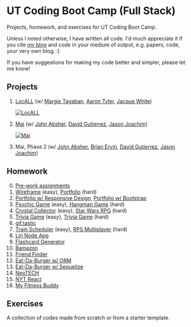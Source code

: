 # UT Coding Boot Camp (Full Stack)

Projects, homework, and exercises for UT Coding Boot Camp.

Unless I noted otherwise, I have written all code. I'd much appreciate it if you cite [my blog](https://crunchingnumbers.live) and code in your medium of output, e.g. papers, code, your very own blog. :)

If you have suggestions for making my code better and simpler, please let me know!


## Projects

1. [LocALL](https://github.com/ijlee2/LocALL) (w/ [Margie Tagaban](https://www.linkedin.com/in/margarita-tagaban/), [Aaron Tyler](https://github.com/atyler88/), [Jacque White](https://www.linkedin.com/in/jacquelinewhite15/))

    <a href="https://github.com/ijlee2/LocALL" target="_blank"><img src="https://github.com/ijlee2/LocALL/raw/master/assets/images/locall_splash.png?raw=true" alt="LocALL"></a>

2. [Mai](https://github.com/ijlee2/Mai) (w/ [John Absher](https://www.linkedin.com/in/johnabsher/), [David Gutierrez](https://www.linkedin.com/in/david-gutierrez-979a4a148/), [Jason Joachim](https://www.linkedin.com/in/jasonjoachim/))

    <a href="https://github.com/ijlee2/Mai" target="_blank"><img src="https://github.com/ijlee2/Mai/raw/master/public/assets/images/mai_splash.png?raw=true" alt="Mai"></a>

3. Mai, Phase 2 (w/ [John Absher](https://www.linkedin.com/in/johnabsher/), [Brian Ervin](https://www.linkedin.com/in/brianervinmedia/), [David Gutierrez](https://www.linkedin.com/in/david-gutierrez-979a4a148/), [Jason Joachim](https://www.linkedin.com/in/jasonjoachim/))


## Homework

0. [Pre-work assignments](https://ijlee2.github.io/UT-Coding-Boot-Camp/homework/hw0/module-8/fanpage.html)
1. [Wireframe](https://ijlee2.github.io/UT-Coding-Boot-Camp/homework/hw1/wireframe/) (easy), [Portfolio](https://ijlee2.github.io/UT-Coding-Boot-Camp/homework/hw1/basic-portfolio/) (hard)
2. [Portfolio w/ Responsive Design](https://ijlee2.github.io/UT-Coding-Boot-Camp/homework/hw2/responsive-portfolio/), [Portfolio w/ Bootstrap](https://ijlee2.github.io/UT-Coding-Boot-Camp/homework/hw2/bootstrap-portfolio/)
3. [Psychic Game](https://ijlee2.github.io/UT-Coding-Boot-Camp/homework/hw3/psychic-game/) (easy), [Hangman Game](https://ijlee2.github.io/UT-Coding-Boot-Camp/homework/hw3/hangman-game/) (hard)
4. [Crystal Collector](https://ijlee2.github.io/UT-Coding-Boot-Camp/homework/hw4/crystal-collector/) (easy), [Star Wars RPG](https://ijlee2.github.io/UT-Coding-Boot-Camp/homework/hw4/star-wars-rpg/) (hard)
5. [Trivia Game](https://ijlee2.github.io/UT-Coding-Boot-Camp/homework/hw5/trivia-game-basic/) (easy), [Trivia Game](https://ijlee2.github.io/UT-Coding-Boot-Camp/homework/hw5/trivia-game-advanced/) (hard)
6. [gif.tastic](https://ijlee2.github.io/UT-Coding-Boot-Camp/homework/hw6/)
7. [Train Scheduler](https://ijlee2.github.io/UT-Coding-Boot-Camp/homework/hw7/train-scheduler/) (easy), [RPS Multiplayer](https://ijlee2.github.io/UT-Coding-Boot-Camp/homework/hw7/rps-multiplayer/) (hard)
8. [Liri Node App](https://github.com/ijlee2/UT-Coding-Boot-Camp/tree/master/homework/hw8/)
9. [Flashcard Generator](https://github.com/ijlee2/UT-Coding-Boot-Camp/tree/master/homework/hw9/)
10. [Bamazon](https://github.com/ijlee2/UT-Coding-Boot-Camp/tree/master/homework/hw10/)
11. [Friend Finder](https://friend-finder-777.herokuapp.com/)
12. [Eat-Da-Burger w/ ORM](https://eat-da-burger-100.herokuapp.com/)
13. [Eat-Da-Burger w/ Sequelize](https://eat-da-burger-200.herokuapp.com/)
14. [NeoTECH](https://neotech-app.herokuapp.com/)
15. [NYT React](https://nyt-app.herokuapp.com/)
16. [My Fitness Buddy](https://my-fitness-buddy.herokuapp.com/)


## Exercises

A collection of codes made from scratch or from a starter template.
